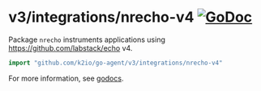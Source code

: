 # v3/integrations/nrecho-v4 [![GoDoc](https://godoc.org/github.com/k2io/go-agent/v3/integrations/nrecho-v4?status.svg)](https://godoc.org/github.com/k2io/go-agent/v3/integrations/nrecho-v4)

Package `nrecho` instruments applications using  https://github.com/labstack/echo v4.

```go
import "github.com/k2io/go-agent/v3/integrations/nrecho-v4"
```

For more information, see
[godocs](https://godoc.org/github.com/k2io/go-agent/v3/integrations/nrecho-v4).
